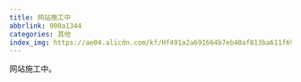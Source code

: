 ```yaml
---
title: 网站施工中
abbrlink: 900a1344
categories: 其他
index_img: https://ae04.alicdn.com/kf/Hf491a2a691664b7eb40af813ba611f698.png
---
```


网站施工中。
